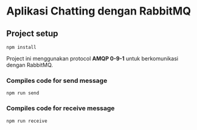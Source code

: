 # Aplikasi Chatting dengan RabbitMQ

## Project setup

```
npm install
```

Project ini menggunakan protocol <b>AMQP 0-9-1</b> untuk berkomunikasi dengan RabbitMQ.

### Compiles code for send message

```
npm run send
```

### Compiles code for receive message

```
npm run receive
```
